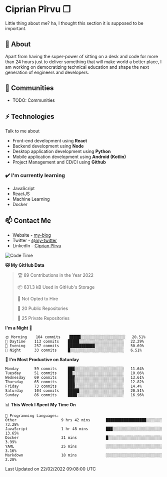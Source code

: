 # Ciprian Pîrvu ❐

Little thing about me? ha, I thought this section it is supposed to be important.

## 🧐 About

Apart from having the super-power of sitting on a desk and code for more than 24 hours just to deliver something that will make world a better place, I am working on democratizing technical education and shape the next generation of engineers and developers.

## 👯 Communities

-   TODO: Communities

## ⚡ Technologies

Talk to me about

-   Front-end development using **React**
-   Backend development using **Node**
-   Desktop application development using **Python**
-   Mobile application development using **Android (Kotlin)**
-   Project Management and CD/CI using **Github**

### ✔️ I'm currently learning

-   JavaScript
-   ReactJS
-   Machine Learning
-   Docker

## 📫 Contact Me

-   Website - [my-blog]()
-   Twitter - [@my-twitter]()
-   LinkedIn - [Ciprian Pîrvu](https://www.linkedin.com/in/p%C3%AErvu-ciprian-cristian-4415991b1/)

<!--START_SECTION:waka-->
![Code Time](http://img.shields.io/badge/Code%20Time-999%20hrs%2023%20mins-blue)

**🐱 My GitHub Data** 

> 🏆 89 Contributions in the Year 2022
 > 
> 📦 631.3 kB Used in GitHub's Storage 
 > 
> 🚫 Not Opted to Hire
 > 
> 📜 20 Public Repositories 
 > 
> 🔑 25 Private Repositories  
 > 
**I'm a Night 🦉** 

```text
🌞 Morning    104 commits    █████░░░░░░░░░░░░░░░░░░░░   20.51% 
🌆 Daytime    113 commits    █████░░░░░░░░░░░░░░░░░░░░   22.29% 
🌃 Evening    257 commits    ████████████░░░░░░░░░░░░░   50.69% 
🌙 Night      33 commits     █░░░░░░░░░░░░░░░░░░░░░░░░   6.51%

```
📅 **I'm Most Productive on Saturday** 

```text
Monday       59 commits     ███░░░░░░░░░░░░░░░░░░░░░░   11.64% 
Tuesday      51 commits     ██░░░░░░░░░░░░░░░░░░░░░░░   10.06% 
Wednesday    69 commits     ███░░░░░░░░░░░░░░░░░░░░░░   13.61% 
Thursday     65 commits     ███░░░░░░░░░░░░░░░░░░░░░░   12.82% 
Friday       73 commits     ███░░░░░░░░░░░░░░░░░░░░░░   14.4% 
Saturday     104 commits    █████░░░░░░░░░░░░░░░░░░░░   20.51% 
Sunday       86 commits     ████░░░░░░░░░░░░░░░░░░░░░   16.96%

```


📊 **This Week I Spent My Time On** 

```text
💬 Programming Languages: 
Other                    9 hrs 42 mins       ██████████████████░░░░░░░   73.28% 
JavaScript               1 hr 48 mins        ███░░░░░░░░░░░░░░░░░░░░░░   13.65% 
Docker                   31 mins             █░░░░░░░░░░░░░░░░░░░░░░░░   3.99% 
YAML                     25 mins             ░░░░░░░░░░░░░░░░░░░░░░░░░   3.16% 
Markdown                 18 mins             ░░░░░░░░░░░░░░░░░░░░░░░░░   2.28%

```


 Last Updated on 22/02/2022 09:08:00 UTC
<!--END_SECTION:waka-->
